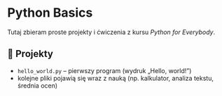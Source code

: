 # Python Basics

Tutaj zbieram proste projekty i ćwiczenia z kursu *Python for Everybody*.

## 📂 Projekty
- `hello_world.py` – pierwszy program (wydruk „Hello, world!”)
- kolejne pliki pojawią się wraz z nauką (np. kalkulator, analiza tekstu, średnia ocen)

